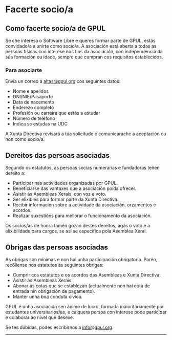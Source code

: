 # Facerte socio/a

## Como facerte socio/a de GPUL

Se che interesa o Software Libre e queres formar parte de GPUL, estás convidado/a a unirte como socio/a. A asociación está aberta a todas as persoas físicas con interese nos fins da asociación, con independencia da súa formación ou idade, sempre que cumpran cos requisitos establecidos.

### Para asociarte

Envía un correo a [altas@gpul.org](mailto:altas@gpul.org) cos seguintes datos:

- Nome e apelidos  
- DNI/NIE/Pasaporte  
- Data de nacemento  
- Enderezo completo  
- Profesión ou carreira que estás a estudar  
- Número de teléfono  
- Indica se estudas na UDC

A Xunta Directiva revisará a túa solicitude e comunicarache a aceptación ou non como socio/a.

## Dereitos das persoas asociadas

Segundo os estatutos, as persoas socias numerarias e fundadoras teñen dereito a:

- Participar nas actividades organizadas por GPUL.  
- Beneficiarse das vantaxes que a asociación poida ofrecer.  
- Asistir ás Asembleas Xerais, con voz e voto.  
- Ser elixibles para formar parte da Xunta Directiva.  
- Recibir información sobre a actividade da asociación, orzamentos e acordos.  
- Realizar suxestións para mellorar o funcionamento da asociación.

Os socios/as de honra tamén gozan destes dereitos, agás o voto e a elixibilidade para cargos, se así se especifica pola Asemblea Xeral.

## Obrigas das persoas asociadas

As obrigas son mínimas e non hai unha participación obrigatoria. Porén, recóllense nos estatutos as seguintes obrigas:

- Cumprir cos estatutos e os acordos das Asembleas e Xunta Directiva.  
- Asistir ás Asembleas Xerais.  
- Abonar as cotas que se establezan (actualmente non hai cota de entrada nin obrigación de pagamento).  
- Manter unha boa conduta cívica.  

GPUL é unha asociación sen ánimo de lucro, formada maioritariamente por estudantes universitarios/as, e calquera persoa con interese pode participar e colaborar ao nivel que desexe.

Se tes dúbidas, podes escribirnos a [info@gpul.org](mailto:info@gpul.org).

---